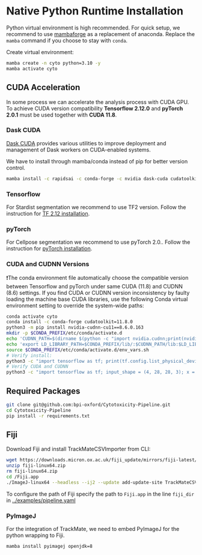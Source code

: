 # Native Python Runtime Installation

Python virtual environment is high recommended. For quick setup, we recommend to use [mambaforge](https://github.com/conda-forge/miniforge#miniforge3) as a replacement of anaconda. Replace the `mamba` command if you choose to stay with `conda`.

Create virtual environment:
```bash
mamba create -n cyto python=3.10 -y
mamba activate cyto
```

## CUDA Acceleration
In some process we can accelerate the analysis process with CUDA GPU. To achieve CUDA version compatibility **Tensorflow 2.12.0** and **pyTorch 2.0.1** must be used together with **CUDA 11.8**. 

### Dask CUDA
[Dask CUDA](https://github.com/rapidsai/dask-cuda) provides various utilities to improve deployment and management of Dask workers on CUDA-enabled systems.

We have to install through mamba/conda instead of pip for better version control.
```bash
mamba install -c rapidsai -c conda-forge -c nvidia dask-cuda cudatoolkit=11.8
```
### Tensorflow
For Stardist segmentation we recommend to use TF2 version. Follow the instruction for [TF 2.12 installation](https://www.tensorflow.org/install/pip).

### pyTorch
For Cellpose segmentation we recommend to use pyTorch 2.0.. Follow the instruction for [pyTorch installation](https://pytorch.org/get-started/locally/).


### CUDA and CUDNN Versions
❗The conda environment file automatically choose the compatible version between Tensorflow and pyTorch under same CUDA (11.8) and CUDNN (8.6) settings. If you find CUDA or CUDNN version inconsistency by faulty loading the machine base CUDA libraries, use the following Conda virtual environment setting to override the system-wide paths:
```bash
conda activate cyto
conda install -c conda-forge cudatoolkit=11.8.0
python3 -m pip install nvidia-cudnn-cu11==8.6.0.163
mkdir -p $CONDA_PREFIX/etc/conda/activate.d
echo 'CUDNN_PATH=$(dirname $(python -c "import nvidia.cudnn;print(nvidia.cudnn.__file__)"))' >> $CONDA_PREFIX/etc/conda/activate.d/env_vars.sh
echo 'export LD_LIBRARY_PATH=$CONDA_PREFIX/lib/:$CUDNN_PATH/lib:$LD_LIBRARY_PATH' >> $CONDA_PREFIX/etc/conda/activate.d/env_vars.sh
source $CONDA_PREFIX/etc/conda/activate.d/env_vars.sh
# Verify install:
python3 -c "import tensorflow as tf; print(tf.config.list_physical_devices('GPU'))"
# Verify CUDA and CUDNN
python3 -c "import tensorflow as tf; input_shape = (4, 28, 28, 3); x = tf.random.normal(input_shape); y = tf.keras.layers.Conv2D(2, 3, activation='relu', input_shape=input_shape[1:])(x); print(y.shape)"
```

## Required Packages

```bash
git clone git@github.com:bpi-oxford/Cytotoxicity-Pipeline.git
cd Cytotoxicity-Pipeline
pip install -r requirements.txt
```

## Fiji 
Download Fiji and install TrackMateCSVImporter from CLI:
```bash
wget https://downloads.micron.ox.ac.uk/fiji_update/mirrors/fiji-latest/fiji-linux64.zip
unzip fiji-linux64.zip
rm fiji-linux64.zip
cd /Fiji.app
./ImageJ-linux64 --headless --ij2 --update add-update-site TrackMateCSVImporter https://sites.imagej.net/TrackMateCSVImporter/
```

To configure the path of Fiji specify the path to `Fiji.app` in the line `fiji_dir` in [../examples/pipeline.yaml](../examples/pipeline.yaml)

### PyImageJ
For the integration of TrackMate, we need to embed PyImageJ for the python wrapping to Fiji.

```bash
mamba install pyimagej openjdk=8
```


